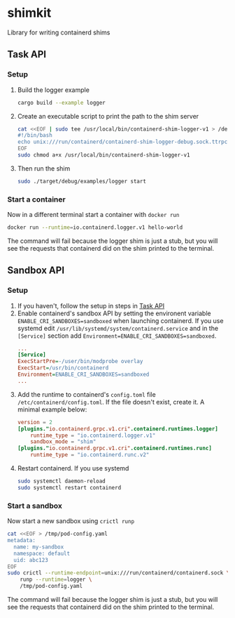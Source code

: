 # shimkit

Library for writing containerd shims

## Task API

### Setup

1. Build the logger example
    ```bash
    cargo build --example logger
    ```

1. Create an executable script to print the path to the shim server
    ```bash
    cat <<EOF | sudo tee /usr/local/bin/containerd-shim-logger-v1 > /dev/null
    #!/bin/bash
    echo unix:///run/containerd/containerd-shim-logger-debug.sock.ttrpc
    EOF
    sudo chmod a+x /usr/local/bin/containerd-shim-logger-v1
    ```

3. Then run the shim
    ```bash
    sudo ./target/debug/examples/logger start
    ```

### Start a container

Now in a different terminal start a container with `docker run`
```bash
docker run --runtime=io.containerd.logger.v1 hello-world
```

The command will fail because the logger shim is just a stub, but you will see the requests that containerd did on the shim printed to the terminal.

## Sandbox API

### Setup

1. If you haven't, follow the setup in steps in [Task API](#task-api)
2. Enable containerd's sandbox API by setting the environent variable `ENABLE_CRI_SANDBOXES=sandboxed` when launching containerd. If you use systemd edit `/usr/lib/systemd/system/containerd.service` and in the `[Service]` section add `Environment=ENABLE_CRI_SANDBOXES=sandboxed`.
    ```ini
    ...
    [Service]
    ExecStartPre=-/user/bin/modprobe overlay
    ExecStart=/usr/bin/containerd
    Environment=ENABLE_CRI_SANDBOXES=sandboxed
    ...
    ```
3. Add the runtime to containerd's `config.toml` file `/etc/containerd/config.toml`. If the file doesn't exist, create it. A minimal example below:
    ```toml
    version = 2
    [plugins."io.containerd.grpc.v1.cri".containerd.runtimes.logger]
        runtime_type = "io.containerd.logger.v1"
        sandbox_mode = "shim"
    [plugins."io.containerd.grpc.v1.cri".containerd.runtimes.runc]
        runtime_type = "io.containerd.runc.v2"
    ```
4. Restart containerd. If you use systemd
    ```bash
    sudo systemctl daemon-reload
    sudo systemctl restart containerd
    ```

### Start a sandbox

Now start a new sandbox using `crictl runp`
```bash
cat <<EOF > /tmp/pod-config.yaml
metadata:
  name: my-sandbox
  namespace: default
  uid: abc123
EOF
sudo crictl --runtime-endpoint=unix:///run/containerd/containerd.sock \
    runp --runtime=logger \
    /tmp/pod-config.yaml
```

The command will fail because the logger shim is just a stub, but you will see the requests that containerd did on the shim printed to the terminal.
